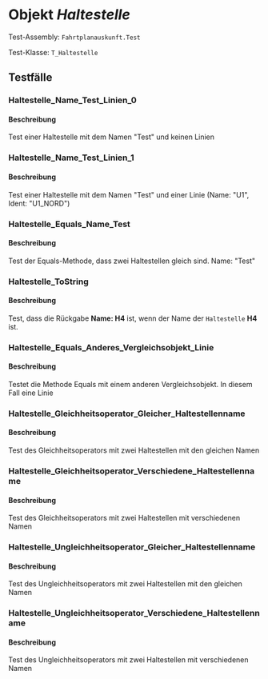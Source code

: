 # Objekt *Haltestelle*

Test-Assembly: `Fahrtplanauskunft.Test`

Test-Klasse: `T_Haltestelle`

## Testfälle

### Haltestelle_Name_Test_Linien_0
 
#### Beschreibung
 
Test einer Haltestelle mit dem Namen "Test" und keinen Linien

### Haltestelle_Name_Test_Linien_1

#### Beschreibung

Test einer Haltestelle mit dem Namen "Test" und einer Linie (Name: "U1", Ident: "U1_NORD")

### Haltestelle_Equals_Name_Test

#### Beschreibung

Test der Equals-Methode, dass zwei Haltestellen gleich sind. Name: "Test"

### Haltestelle_ToString

#### Beschreibung

Test, dass die Rückgabe **Name: H4** ist, wenn der Name der `Haltestelle` **H4** ist.

### Haltestelle_Equals_Anderes_Vergleichsobjekt_Linie

#### Beschreibung

Testet die Methode Equals mit einem anderen Vergleichsobjekt. In diesem Fall eine Linie

### Haltestelle_Gleichheitsoperator_Gleicher_Haltestellenname

#### Beschreibung

Test des Gleichheitsoperators mit zwei Haltestellen mit den gleichen Namen

### Haltestelle_Gleichheitsoperator_Verschiedene_Haltestellenname

#### Beschreibung

Test des Gleichheitsoperators mit zwei Haltestellen mit verschiedenen Namen

### Haltestelle_Ungleichheitsoperator_Gleicher_Haltestellenname

#### Beschreibung

Test des Ungleichheitsoperators mit zwei Haltestellen mit den gleichen Namen

### Haltestelle_Ungleichheitsoperator_Verschiedene_Haltestellenname

#### Beschreibung

Test des Ungleichheitsoperators mit zwei Haltestellen mit verschiedenen Namen